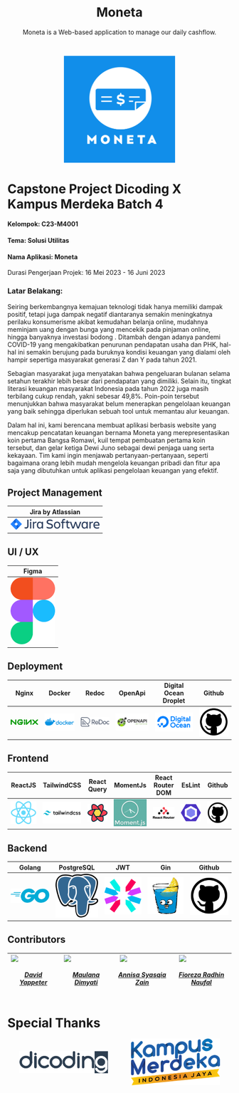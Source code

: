 
<h1 align="center">Moneta</h1>
<p align="center">Moneta is a Web-based application to manage our daily cashflow.</p>

<br />
<p align="center">
    <img width="250" style="border-radius:margin: 0 auto;" src="./assets/moneta-full.svg">
</p>

# Capstone Project Dicoding X Kampus Merdeka Batch 4

<h4> Kelompok: C23-M4001 </h4>
<h4> Tema: Solusi Utilitas </h4>
<h4> Nama Aplikasi: Moneta </h4>
<p> Durasi Pengerjaan Projek: 16 Mei 2023 - 16 Juni 2023 </p>

### Latar Belakang:
Seiring berkembangnya kemajuan teknologi tidak hanya memiliki dampak positif, tetapi juga dampak negatif diantaranya semakin meningkatnya perilaku konsumerisme akibat kemudahan belanja online, mudahnya meminjam uang dengan bunga yang mencekik pada pinjaman online, hingga banyaknya investasi bodong . Ditambah dengan adanya pandemi COVID-19 yang mengakibatkan penurunan pendapatan usaha dan PHK, hal-hal ini semakin berujung pada buruknya kondisi keuangan yang dialami oleh hampir sepertiga masyarakat generasi Z dan Y pada tahun 2021. 

Sebagian masyarakat juga menyatakan bahwa pengeluaran bulanan selama setahun terakhir lebih besar dari pendapatan yang dimiliki. Selain itu, tingkat literasi keuangan masyarakat Indonesia pada tahun 2022 juga masih terbilang cukup rendah, yakni sebesar 49,8%. Poin-poin tersebut menunjukkan bahwa masyarakat belum menerapkan pengelolaan keuangan yang baik sehingga diperlukan sebuah tool untuk memantau alur keuangan. 

Dalam hal ini, kami berencana membuat aplikasi berbasis website yang mencakup pencatatan keuangan bernama Moneta yang merepresentasikan koin pertama Bangsa Romawi, kuil tempat pembuatan pertama koin tersebut, dan gelar ketiga Dewi Juno sebagai dewi penjaga uang serta kekayaan. Tim kami ingin menjawab pertanyaan-pertanyaan, seperti bagaimana orang lebih mudah mengelola keuangan pribadi dan fitur apa saja yang dibutuhkan untuk aplikasi pengelolaan keuangan yang efektif.



## Project Management
| Jira by Atlassian |
| --- |
| <a href="https://jira.atlassian.com"><img width="200" src="./assets/jira.png" /></a> |

## UI / UX
| Figma |
| --- |
| <a href="https://figma.com"><img width="100" src="./assets/figma.svg" /></a> |


## Deployment
| Nginx | Docker | Redoc | OpenApi | Digital Ocean Droplet | Github |
| --- | --- | --- | --- | --- | --- |
| <a href="https://nginx.com"><img width="100" src="./assets/nginx.png" /></a> | <a href="https://docker.com"><img width="100" src="./assets/docker.png" /></a> | <a href="https://redocly.com"><img width="100" src="./assets/redoc.png" /></a> | <a href="https://www.openapis.org/"><img width="100" src="./assets/openapi.png" /></a> | <a href="https://digitalocean.com"><img width="100" src="./assets/digital_ocean.png" /></a> | <a href="https://github.com"><img width="100" src="./assets/github.png" /></a> |


## Frontend
| ReactJS | TailwindCSS | React Query | MomentJs | React Router DOM | EsLint | Github |
| --- | --- | --- | --- | --- | --- | --- |  
| <a href="https://react.dev"><img width="100" src="./assets/react.png" /></a> | <a href="https://tailwindcss.com"><img width="100" src="./assets/tailwindcss.png" /></a> | <a href="https://tanstack.com/query/latest"><img width="100" src="./assets/react_query.png" /></a> | <a href="https://momentjs.com"><img width="100" src="./assets/moment.png" /></a> | <a href="https://reactrouter.com"><img width="100" src="./assets/react_router_dom.png" /></a> | <a href="https://eslint.org/"><img width="100" src="./assets/eslint.png" /></a> | <a href="https://github.com"><img width="100" src="./assets/github.png" /></a> |


## Backend
| Golang | PostgreSQL | JWT | Gin | Github |
| --- | --- | --- | --- | --- |
| <a href="https://go.dev"><img width="100" src="./assets/go.png" /></a> | <a href="https://www.postgresql.org"><img width="100" src="./assets/postgresql.png" /></a> | <a href="https://jwt.io"><img width="100" src="./assets/jwt.svg" /></a> | <a href="https://gin-gonic.com"><img width="100" src="./assets/gin.png" /></a> | <a href="https://github.com"><img width="100" src="./assets/github.png" /></a> |


## Contributors
| <div style="display: flex; flex-direction: column; align-items: center"> <img width="100" src="https://github.com/david-yappeter.png" /> <h5> <a href="https://github.com/david-yappeter"> David Yappeter </a></h5> </div> | <div style="display: flex; flex-direction: column; align-items: center"> <img width="100" src="https://github.com/dimyatimaulana.png" /><h5><a href="https://github.com/dimyatimaulana">Maulana Dimyati</a></h5></div> | <div style="display: flex; flex-direction: column; align-items: center"> <img width="100" src="https://github.com/asyasqiaz.png" /><h5><a href="https://github.com/asyasqiaz">Annisa Syasqia Zain</a></h5></div> | <div style="display: flex; flex-direction: column; align-items: center"><img width="100" src="https://github.com/fiorezarn1902.png" /><h5><a href="https://github.com/fiorezarn1902">Fioreza Radhin Naufal</a></h5></div> |
| --- | --- | --- | --- |


# Special Thanks
<div style="display: flex; justify-content: space-around; align-items: center">
<a href="https://dicoding.com">
    <img width="200" src="./assets/dicoding.png" />
</a>
<a href="https://kampusmerdeka.kemdikbud.go.id">
    <img width="200" src="./assets/kampus_merdeka.png" />
</a>
</div>
